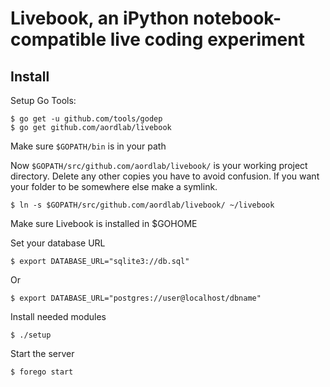 # Livebook, an iPython notebook-compatible live coding experiment

## Install

Setup Go Tools:

    $ go get -u github.com/tools/godep
    $ go get github.com/aordlab/livebook

Make sure `$GOPATH/bin` is in your path

Now `$GOPATH/src/github.com/aordlab/livebook/` is your working project
directory.  Delete any other copies you have to avoid confusion.  If you want
your folder to be somewhere else make a symlink.

    $ ln -s $GOPATH/src/github.com/aordlab/livebook/ ~/livebook

Make sure Livebook is installed in $GOHOME

Set your database URL

    $ export DATABASE_URL="sqlite3://db.sql"

Or

    $ export DATABASE_URL="postgres://user@localhost/dbname"

Install needed modules

    $ ./setup

Start the server

    $ forego start
